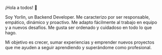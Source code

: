 ¡Hola a todos! 👋

Soy Yorlin, un Backend Developer. 
Me caracterizo por ser responsable, empático, dinámico y proactivo.
Me adapto fácilmente al trabajo en equipo y a nuevos desafíos. Me gusta ser ordenado y cuidadoso en todo lo que hago.

Mi objetivo es crecer, sumar experiencias y emprender nuevos proyectos que me ayuden a seguir aprendiendo y superándome como profesional. 
